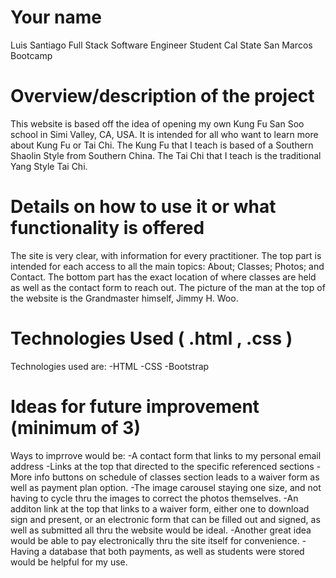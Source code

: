 # Your name

Luis Santiago
Full Stack Software Engineer Student
Cal State San Marcos Bootcamp

# Overview/description of the project

This website is based off the idea of opening my own Kung Fu San Soo school in Simi Valley, CA, USA.
It is intended for all who want to learn more about Kung Fu or Tai Chi.
The Kung Fu that I teach is based of a Southern Shaolin Style from Southern China.
The Tai Chi that I teach is the traditional Yang Style Tai Chi.

# Details on how to use it or what functionality is offered

The site is very clear, with information for every practitioner.
The top part is intended for each access to all the main topics: About; Classes; Photos; and Contact.
The bottom part has the exact location of where classes are held as well as the contact form to reach out.
The picture of the man at the top of the website is the Grandmaster himself, Jimmy H. Woo.

# Technologies Used ( .html , .css )

Technologies used are:
-HTML
-CSS
-Bootstrap

# Ideas for future improvement (minimum of 3)

Ways to imprrove would be:
-A contact form that links to my personal email address
-Links at the top that directed to the specific referenced sections
-More info buttons on schedule of classes section leads to a waiver form as well as payment plan option.
-The image carousel staying one size, and not having to cycle thru the images to correct the photos themselves.
-An additon link at the top that links to a waiver form, either one to download sign and present, or
an electronic form that can be filled out and signed, as well as submitted all thru the website would be ideal.
-Another great idea would be able to pay electronically thru the site itself for convenience.
-Having a database that both payments, as well as students were stored would be helpful for my use.
